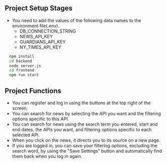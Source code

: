 ## Project Setup Stages

-   You need to add the values of the following data names to the environment file(.env).
    -   DB_CONNECTION_STRING
    -   NEWS_API_KEY
    -   GUARDIANS_API_KEY
    -   NY_TIMES_API_KEY

```bash
  npm install
  cd backend
  node server.js
  cd frontend
  npm run start
```

## Project Functions

-   You can register and log in using the buttons at the top right of the screen.
-   You can search for news by selecting the API you want and the filtering options specific to this API.
-   You can search for news using the search term you entered, start and end dates, the APIs you want, and filtering options specific to each selected API.
-   When you click on the news, it directs you to its source on a new page.
-   If you are logged in, you can save your filtering options, excluding the search word, by using the "Save Settings" button and automatically find them back when you log in again.
